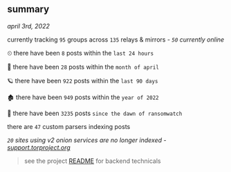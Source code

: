 
## summary
_april 3rd, 2022_

currently tracking `95` groups across `135` relays & mirrors - _`50` currently online_

⏲ there have been `8` posts within the `last 24 hours`

🦈 there have been `28` posts within the `month of april`

🪐 there have been `922` posts within the `last 90 days`

🏚 there have been `949` posts within the `year of 2022`

🦕 there have been `3235` posts `since the dawn of ransomwatch`

there are `47` custom parsers indexing posts

_`20` sites using v2 onion services are no longer indexed - [support.torproject.org](https://support.torproject.org/onionservices/v2-deprecation/)_

> see the project [README](https://github.com/thetanz/ransomwatch#ransomwatch--) for backend technicals
